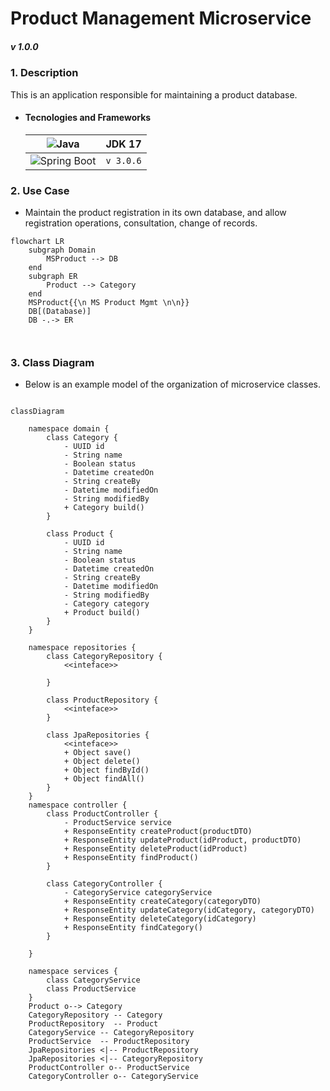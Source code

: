 # Product Management Microservice
##### _v 1.0.0_
<i style="font-size:14px">  </i>


### **1. Description**

This is an application responsible for maintaining a product database. 

- #### Tecnologies and Frameworks
    |![Java](https://img.shields.io/badge/Java-ED8B00?style=for-the-badge&logo=java$logoColor=white) | JDK 17|
    |---|---|
    |![Spring Boot](https://img.shields.io/badge/Spring_Boot-F2F4F9?style=for-the-badge&logo=spring-boot) | `v 3.0.6` |


### **2. Use Case**
- Maintain the product registration in its own database, and allow registration operations, consultation, change of records.

```mermaid
flowchart LR
    subgraph Domain
        MSProduct --> DB
    end
    subgraph ER
        Product --> Category
    end
    MSProduct{{\n MS Product Mgmt \n\n}}
    DB[(Database)]
    DB -.-> ER
    
    
```



### **3. Class Diagram**
- Below is an example model of the organization of microservice classes. 


```mermaid

classDiagram

    namespace domain {
        class Category {
            - UUID id
            - String name
            - Boolean status
            - Datetime createdOn
            - String createBy
            - Datetime modifiedOn
            - String modifiedBy
            + Category build()
        }

        class Product {
            - UUID id
            - String name
            - Boolean status
            - Datetime createdOn
            - String createBy
            - Datetime modifiedOn
            - String modifiedBy
            - Category category
            + Product build()
        }
    }
    
    namespace repositories {
        class CategoryRepository {
            <<inteface>>

        }

        class ProductRepository {
            <<inteface>>
        }

        class JpaRepositories {
            <<inteface>>
            + Object save()
            + Object delete()
            + Object findById()
            + Object findAll()
        }
    }
    namespace controller {
        class ProductController {
            - ProductService service
            + ResponseEntity createProduct(productDTO)
            + ResponseEntity updateProduct(idProduct, productDTO)
            + ResponseEntity deleteProduct(idProduct)
            + ResponseEntity findProduct()
        }

        class CategoryController {
            - CategoryService categoryService
            + ResponseEntity createCategory(categoryDTO)
            + ResponseEntity updateCategory(idCategory, categoryDTO)
            + ResponseEntity deleteCategory(idCategory)
            + ResponseEntity findCategory()
        }

    }
    
    namespace services {
        class CategoryService
        class ProductService
    }
    Product o--> Category
    CategoryRepository -- Category
    ProductRepository  -- Product
    CategoryService -- CategoryRepository
    ProductService  -- ProductRepository
    JpaRepositories <|-- ProductRepository
    JpaRepositories <|-- CategoryRepository
    ProductController o-- ProductService
    CategoryController o-- CategoryService
    




    
```

